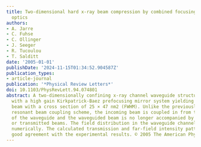 ```yaml
---
title: Two-dimensional hard x-ray beam compression by combined focusing and waveguide
  optics
authors:
- A. Jarre
- C. Fuhse
- C. Ollinger
- J. Seeger
- R. Tucoulou
- T. Salditt
date: '2005-01-01'
publishDate: '2024-11-15T01:34:52.904587Z'
publication_types:
- article-journal
publication: '*Physical Review Letters*'
doi: 10.1103/PhysRevLett.94.074801
abstract: A two-dimensionally confining x-ray channel waveguide structure is combined
  with a high gain Kirkpatrick-Baez prefocusing mirror system yielding a hard x-ray
  beam with a cross section of 25 × 47 nm2 (FWHM). Unlike the previously employed
  resonant beam coupling scheme, the incoming beam is coupled in from the front side
  of the waveguide and the waveguided beam is no longer accompanied by spurious reflected
  or transmitted beams. The field distribution in the waveguide channel has been calculated
  numerically. The calculated transmission and far-field intensity pattern are in
  good agreement with the experimental results. © 2005 The American Physical Society.
---
```

